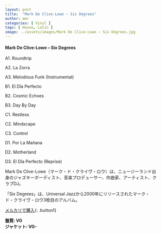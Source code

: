 ```yaml
---
layout: post
title:  "Mark De Clive-Lowe – Six Degrees"
author: mmr
categories: [ Vinyl ]
tags: [ House, Latin ]
image: ../assets/images/Mark De Clive-Lowe – Six Degrees.jpg
---
```


#### Mark De Clive-Lowe – Six Degrees

A1. Roundtrip

A2. La Zorra

A3. Melodious Funk (Instrumental)

B1. El Dîa Perfecto

B2. Cosmic Echoes

B3. Day By Day

C1. Restless

C2. Mindscape

C3. Control

D1. Por La Mañana

D2. Motherland

D3. El Dîa Perfecto (Reprise)

Mark De Clive-Lowe（マーク・ド・クライヴ・ロウ）は、ニュージーランド出身のジャズキーボーディスト、音楽プロデューサー、作曲家、アーティスト、クラブDJ。

「Six Degrees」は、Universal Jazzから2000年にリリースされたマーク・ド・クライヴ・ロウ3枚目のアルバム。

[メルカリで購入](https://jp.mercari.com/item/m41280420155){: .button1}

<div class="mt-4 mb-4 d-flex align-items-center">
<strong class="mr-1">盤質: VG</strong>
</div>
<div class="mt-4 mb-4 d-flex align-items-center">
<strong class="mr-1">ジャケット: VG-</strong>
</div>
